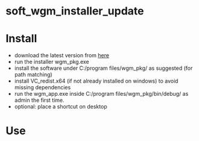 # soft_wgm_installer_update

# Install

* download the latest version from [here](https://github.com/theion-batteries/soft_wgm_installer_update)
* run the installer wgm_pkg.exe
* install the software under C:/program files/wgm_pkg/ as suggested (for path matching)
* install VC_redist.x64 (if not already installed on windows) to avoid missing dependencies
* run the wgm_app.exe inside C:/program files/wgm_pkg/bin/debug/ as admin the first time. 
* optional: place a shortcut on desktop

# Use

